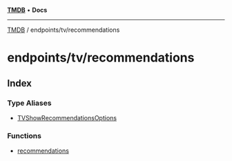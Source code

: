 [**TMDB**](../../../README.md) • **Docs**

***

[TMDB](../../../README.md) / endpoints/tv/recommendations

# endpoints/tv/recommendations

## Index

### Type Aliases

- [TVShowRecommendationsOptions](type-aliases/TVShowRecommendationsOptions.md)

### Functions

- [recommendations](functions/recommendations.md)
